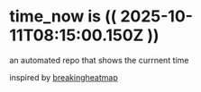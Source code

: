 # time_now is (( 2025-10-11T08:15:00.150Z ))

an automated repo that shows the currnent time

inspired by [breakingheatmap](https://github.com/breakingheatmap/breakingheatmap)